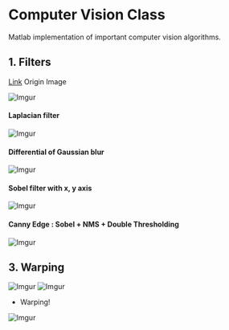 # Computer Vision Class

Matlab implementation of important computer vision algorithms.

## 1. Filters
[Link](https://github.com/yunsu3042/snu-2019-computer-vision/tree/master/HW1/matlab)
Origin Image

![Imgur](https://i.imgur.com/zNpmprp.png)

#### Laplacian filter 
![Imgur](https://i.imgur.com/PdvCK8c.png)

#### Differential of Gaussian blur
![Imgur](https://i.imgur.com/GQdUIZQ.png)




#### Sobel filter with x, y axis

![Imgur](https://i.imgur.com/aV9q4Yu.png)

#### Canny Edge : Sobel + NMS + Double Thresholding 
![Imgur](https://i.imgur.com/aV9q4Yu.png)


## 3. Warping 

![Imgur](https://imgur.com/se9rEq5.png)
![Imgur](https://imgur.com/QRWYrdn.png)

- Warping!

![Imgur](https://imgur.com/1Sz5YbY.png)
